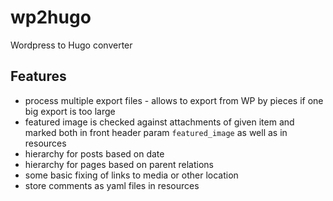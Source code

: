 # wp2hugo

Wordpress to Hugo converter

## Features

* process multiple export files - allows to export from WP by pieces if one big export is too large
* featured image is checked against attachments of given item and marked both in
  front header param `featured_image` as well as in resources
* hierarchy for posts based on date
* hierarchy for pages based on parent relations
* some basic fixing of links to media or other location
* store comments as yaml files in resources